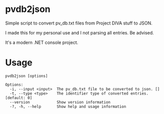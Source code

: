# pvdb2json
Simple script to convert pv_db.txt files from Project DIVA stuff to JSON.

I made this for my personal use and I not parsing all entries. Be advised.

It's a modern .NET console project.

# Usage
```
pvdb2json [options]

Options:
  -i, --input <input>  The pv_db.txt file to be converted to json. []
  -t, --type <type>    The identifier type of converted entries. [default: 0]
  --version            Show version information
  -?, -h, --help       Show help and usage information
```
